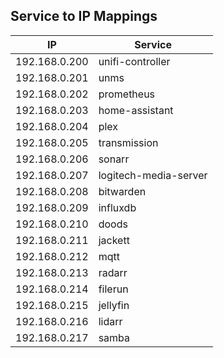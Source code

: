 ## Service to IP Mappings

| IP            | Service              |
|---------------|----------------------|
| 192.168.0.200 |unifi-controller      |
| 192.168.0.201 |unms                  |
| 192.168.0.202 |prometheus            |
| 192.168.0.203 |home-assistant        |
| 192.168.0.204 |plex                  |
| 192.168.0.205 |transmission          |
| 192.168.0.206 |sonarr                |
| 192.168.0.207 |logitech-media-server |
| 192.168.0.208 |bitwarden             |
| 192.168.0.209 |influxdb              |
| 192.168.0.210 |doods                 |
| 192.168.0.211 |jackett               |
| 192.168.0.212 |mqtt                  |
| 192.168.0.213 |radarr                |
| 192.168.0.214 |filerun               |
| 192.168.0.215 |jellyfin              |
| 192.168.0.216 |lidarr                |
| 192.168.0.217 |samba                 |